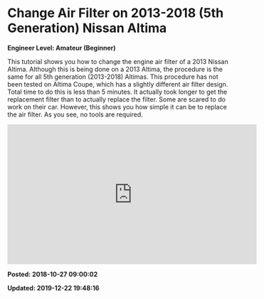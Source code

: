 # Change Air Filter on 2013-2018 (5th Generation) Nissan Altima

**Engineer Level: Amateur (Beginner)** 

This tutorial shows you how to change the engine air filter of a 2013 Nissan Altima. Although 
this is being done on a 2013 Altima, the procedure is the same for all 5th generation 
(2013-2018) Altimas. This procedure has not been tested on Altima Coupe, which has a slightly 
different air filter design. Total time to do this is less than 5 minutes. It actually took 
longer to get the replacement filter than to actually replace the filter. Some are scared to 
do work on their car. However, this shows you how simple it can be to replace the air 
filter. As you see, no tools are required.
 
<iframe width="560" height="315" src="https://www.youtube.com/embed/DC7k4ZcmyCM" frameborder="0" allow="autoplay; encrypted-media" allowfullscreen=""></iframe>

**Posted: 2018-10-27 09:00:02** 

**Updated: 2019-12-22 19:48:16** 

